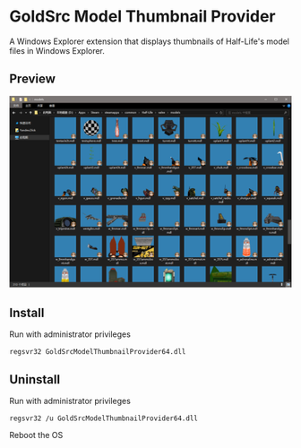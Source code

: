 # GoldSrc Model Thumbnail Provider

A Windows Explorer extension that displays thumbnails of Half-Life's model files in Windows Explorer.

## Preview

![Preview](./preview.png)

## Install

Run with administrator privileges

```
regsvr32 GoldSrcModelThumbnailProvider64.dll
```

## Uninstall

Run with administrator privileges

```
regsvr32 /u GoldSrcModelThumbnailProvider64.dll
```

Reboot the OS

